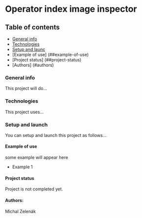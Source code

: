 # Operator index image inspector


## Table of contents
* [General info](#general-info)
* [Technologies](#technologies)
* [Setup and launc](#setup-and-launch)
* [Example of use] (##example-of-use)
* [Project status] (##project-status)
* [Authors] (#authors)

### General info
This project will do...


### Technologies
This project uses...

### Setup and launch
You can setup and launch this project as follows...

#### Example of use
some example will appear here
* Example 1

#### Project status
Project is not completed yet.

#### Authors:
Michal Zelenák

